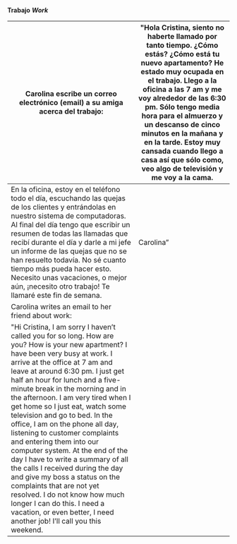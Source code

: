 **Trabajo**
***Work***

| Carolina escribe un correo electrónico (email) a su amiga acerca del trabajo: | "Hola Cristina, siento no haberte llamado por tanto tiempo. ¿Cómo estás? ¿Cómo está tu nuevo apartamento? He estado muy ocupada en el trabajo. Llego a la oficina a las 7 am y me voy alrededor de las 6:30 pm. Sólo tengo media hora para el almuerzo y un descanso de cinco minutos en la mañana y en la tarde. Estoy muy cansada cuando llego a casa así que sólo como, veo algo de televisión y me voy a la cama. |
| ---------------------------------------- | ---------------------------------------- |
| En la oficina, estoy en el teléfono todo el día, escuchando las quejas de los clientes y entrándolas en nuestro sistema de computadoras. Al final del día tengo que escribir un resumen de todas las llamadas que recibí durante el día y darle a mi jefe un informe de las quejas que no se han resuelto todavía. No sé cuanto tiempo más pueda hacer esto. Necesito unas vacaciones, o mejor aún, ¡necesito otro trabajo! Te llamaré este fin de semana. | Carolina”                                |
| Carolina writes an email to her friend about work: |                                          |
| "Hi Cristina, I am sorry I haven’t called you for so long. How are you? How is your new apartment? I have been very busy at work. I arrive at the office at 7 am and leave at around 6:30 pm. I just get half an hour for lunch and a five-minute break in the morning and in the afternoon. I am very tired when I get home so I just eat, watch some television and go to bed. In the office, I am on the phone all day, listening to customer complaints and entering them into our computer system. At the end of the day I have to write a summary of all the calls I received during the day and give my boss a status on the complaints that are not yet resolved. I do not know how much longer I can do this. I need a vacation, or even better, I need another job! I’ll call you this weekend. |                                          |





